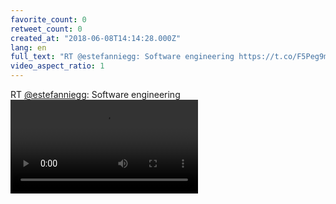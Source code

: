 ```yaml
---
favorite_count: 0
retweet_count: 0
created_at: "2018-06-08T14:14:28.000Z"
lang: en
full_text: "RT @estefanniegg: Software engineering https://t.co/F5Peg9mYdC"
video_aspect_ratio: 1
---
```


RT [@estefanniegg](https://twitter.com/estefanniegg): Software engineering
![Embedded Video](https://twitter-media-coderbyheart.s3.eu-north-1.amazonaws.com/1005090686633435138-DYDimaJu44vbGFQ2.mp4)
